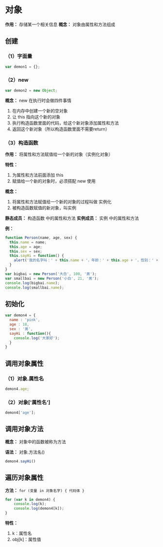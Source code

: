 # 对象

**作用：** 存储某一个相关信息
**概念：** 对象由属性和方法组成

## 创建

### （1）字面量
```js
var demon1 = {};
```

### （2）new
```js
var demon2 = new Object;
```

**概念：** new 在执行时会做四件事情
1. 在内存中创建一个新的空对象
2. 让 this 指向这个新的对象
3. 执行构造函数里面的代码，给这个新对象添加属性和方法
4. 返回这个新对象（所以构造函数里面不需要return）

### （3）构造函数

**作用：** 将属性和方法赋值给一个新的对象（实例化对象）

**特性：**
1. 为属性和方法前面添加 this
2. 赋值给一个新的对象时，必须搭配 new 使用

**概念：**
1. 将属性和方法赋值给一个新的对象的过程叫做 实例化
2. 被构造函数赋值的新对象，叫实例

**静态成员：** 构造函数 中的属性和方法
**实例成员：** 实例 中的属性和方法

**例：**
```js
function Person(name, age, sex) {
  this.name = name;
  this.age = age;
  this.sex = sex;
  this.sayHi = function() {
    alert('我的名字叫：' + this.name + '，年龄：' + this.age + '，性别：' + this.sex);
  }
}
var bigbai = new Person('大白', 100, '男');
var smallbai = new Person('小白', 21, '男');
console.log(bigbai.name);
console.log(smallbai.name);
```

## 初始化
```js
var demon4 = {
  name : 'pink',
  age : 18,
  sex : '男',
  sayHi : function(){
    console.log('大家好');
  }
}
```

## 调用对象属性

### （1）对象.属性名
```js
demon4.age;
```

### （2）对象['属性名']
```js
demon4['age'];
```
    
## 调用对象方法

**概念：** 对象中的函数被称为方法

**语法：** 对象.方法名()
```js
demon4.sayHi()
```
    
## 遍历对象属性

**方法：** `for (变量 in 对象名字) { 代码体 }`

```js
for (var k in demon4) {
    console.log(k);
    console.log(demon4[k]);
}
```

**特性：**
1. k：属性名
2. obj[k]：属性值